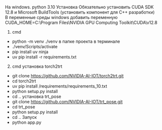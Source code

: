 На windows. 
python 3.10 Установка
Обязательно установить CUDA SDK 12.8 и Microsoft BuildTools (установить компонент для C++ разработки)
В переменные среды windows добавить переменную CUDA_HOME=C:\Program Files\NVIDIA GPU Computing Toolkit\CUDA\v12.8
1. cmd
- python -m venv ./venv в папке проекта в терминале
- ./venv/Scripts/activate
- pip install uv ninja
- uv pip install -r requirements.txt
2. cmd
установка torch2trt
- git clone https://github.com/NVIDIA-AI-IOT/torch2trt.git
- cd torch2trt
- uv pip install /requirements/requirements_10.txt
- python setup.py install
- cd ..
  установка trt_pose
- git clone https://github.com/NVIDIA-AI-IOT/trt_pose.git
- cd trt_pose
- python setup.py install
- cd ..
Запуск
- python app.py
